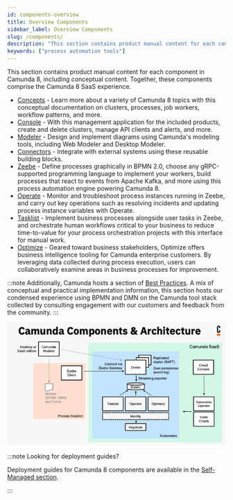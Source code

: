 ```yaml
---
id: components-overview
title: Overview Components
sidebar_label: Overview Components
slug: /components/
description: "This section contains product manual content for each component in Camunda 8, including conceptual content."
keywords: ["process automation tools"]
---
```


This section contains product manual content for each component in Camunda 8, including conceptual content. Together, these components comprise the Camunda 8 SaaS experience.

- [Concepts](concepts/what-is-camunda-8.md) - Learn more about a variety of Camunda 8 topics with this conceptual documentation on clusters, processes, job workers, workflow patterns, and more.
- [Console](console/introduction-to-console.md) - With this management application for the included products, create and delete clusters, manage API clients and alerts, and more.
- [Modeler](modeler/about-modeler.md) - Design and implement diagrams using Camunda's modeling tools, including Web Modeler and Desktop Modeler.
- [Connectors](connectors/introduction.md) - Integrate with external systems using these reusable building blocks.
- [Zeebe](zeebe/zeebe-overview.md) - Define processes graphically in BPMN 2.0, choose any gRPC-supported programming language to implement your workers, build processes that react to events from Apache Kafka, and more using this process automation engine powering Camunda 8.
- [Operate](operate/operate-introduction.md) - Monitor and troubleshoot process instances running in Zeebe, and carry out key operations such as resolving incidents and updating process instance variables with Operate.
- [Tasklist](tasklist/introduction-to-tasklist.md) - Implement business processes alongside user tasks in Zeebe, and orchestrate human workflows critical to your business to reduce time-to-value for your process orchestration projects with this interface for manual work.
- [Optimize]($optimize$/components/what-is-optimize) - Geared toward business stakeholders, Optimize offers business intelligence tooling for Camunda enterprise customers. By leveraging data collected during process execution, users can collaboratively examine areas in business processes for improvement.

:::note
Additionally, Camunda hosts a section of [Best Practices](./best-practices/best-practices-overview.md). A mix of conceptual and practical implementation information, this section hosts our condensed experience using BPMN and DMN on the Camunda tool stack collected by consulting engagement with our customers and feedback from the community.
:::

![Architecture diagram for Camunda Platform including all the components for SaaS](./img/ComponentsAndArchitecture_SaaS.png)

:::note Looking for deployment guides?

Deployment guides for Camunda 8 components are available in the [Self-Managed section](/self-managed/about-self-managed.md).

:::
